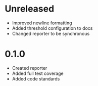# Unreleased

- Improved newline formatting
- Added threshold configuration to docs
- Changed reporter to be synchronous

# 0.1.0

- Created reporter
- Added full test coverage
- Added code standards
